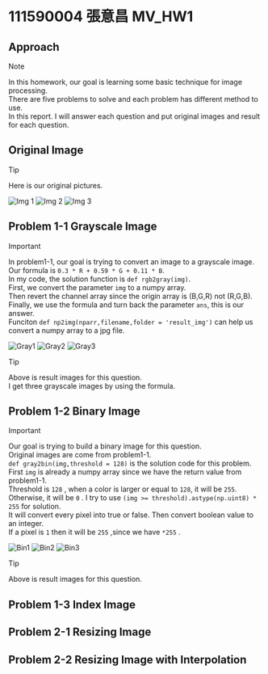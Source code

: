 # 111590004 張意昌 MV_HW1

## Approach

> [!NOTE]  
> In this homework, our goal is learning some basic technique for image processing.  
> There are five problems to solve and each problem has different method to use.  
> In this report. I will answer each question and put original images and result for each question.

## Original Image

> [!TIP]  
> Here is our original pictures.

![Img 1](./test_img/img1.jpg)
![Img 2](./test_img/img2.jpg)
![Img 3](./test_img/img3.jpg)

## Problem 1-1 Grayscale Image

> [!IMPORTANT]  
> In problem1-1, our goal is trying to convert an image to a grayscale image.  
> Our formula is `0.3 * R + 0.59 * G + 0.11 * B`.  
> In my code, the solution function is `def rgb2gray(img)`.  
> First, we convert the parameter `img` to a numpy array.  
> Then revert the channel array since the origin array is (B,G,R) not (R,G,B).  
> Finally, we use the formula and turn back the parameter `ans`, this is our answer.  
> Funciton `def np2img(nparr,filename,folder = 'result_img')` can help us convert a numpy array to a jpg file.

![Gray1](./result_img/img1_q1-1.jpg)
![Gray2](./result_img/img2_q1-1.jpg)
![Gray3](./result_img/img3_q1-1.jpg)

> [!TIP]  
> Above is result images for this question.  
> I get three grayscale images by using the formula.

## Problem 1-2 Binary Image

> [!IMPORTANT]  
> Our goal is trying to build a binary image for this question.  
> Original images are come from problem1-1.  
> `def gray2bin(img,threshold = 128)` is the solution code for this problem.  
> First `img` is already a numpy array since we have the return value from problem1-1.  
> Threshold is `128` , when a color  is larger or equal to `128`, it will be `255`.  
> Otherwise, it will be `0` .
> I try to use `(img >= threshold).astype(np.uint8) * 255` for solution.  
> It will convert every pixel into true or false. Then convert boolean value to an integer.  
> If a pixel is `1` then it will be `255` ,since we have `*255` .

![Bin1](./result_img/img1_q1-2.jpg)
![Bin2](./result_img/img2_q1-2.jpg)
![Bin3](./result_img/img3_q1-2.jpg)

> [!TIP]  
> Above is result images for this question.

## Problem 1-3 Index Image
## Problem 2-1 Resizing Image
## Problem 2-2 Resizing Image with Interpolation